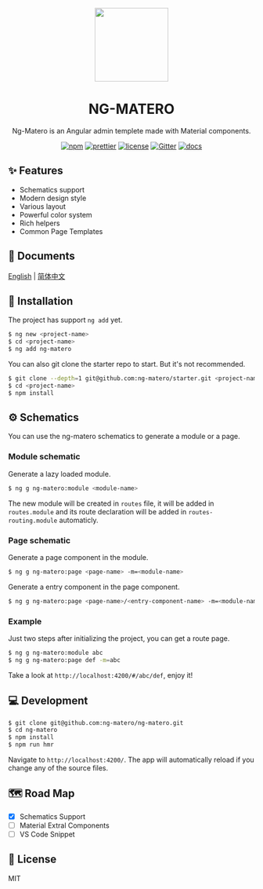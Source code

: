 <p align="center">
  <a href="https://github.com/ng-matero">
    <img width="150" src="https://avatars1.githubusercontent.com/u/49753463?s=200&v=4">
  </a>
</p>

<h1 align="center">
NG-MATERO
</h1>

<div align="center">

Ng-Matero is an Angular admin templete made with Material components.

[![npm](https://img.shields.io/npm/v/ng-matero.svg?style=flat-square)](https://www.npmjs.com/package/ng-matero)
[![prettier](https://img.shields.io/badge/code_style-prettier-ff69b4.svg?style=flat-square)](https://prettier.io/)
[![license](https://img.shields.io/github/license/mashape/apistatus.svg?style=flat-square)](https://github.com/ng-matero/ng-matero)
[![Gitter](https://img.shields.io/gitter/room/ng-matero/ng-matero.svg?style=flat-square)](https://gitter.im/matero-io/ng-matero)
[![docs](https://img.shields.io/badge/docs-gitbook-blue?style=flat-square)](https://ng-matero.github.io/docs/zh/)

</div>

## ✨ Features

- Schematics support
- Modern design style
- Various layout
- Powerful color system
- Rich helpers
- Common Page Templates

## 📖 Documents

[English](https://ng-matero.github.io/docs/en/) | [简体中文](https://ng-matero.github.io/docs/zh/)

## 🔧 Installation

The project has support `ng add` yet. 

```bash
$ ng new <project-name>
$ cd <project-name>
$ ng add ng-matero
```

You can also git clone the starter repo to start. But it's not recommended.

```bash
$ git clone --depth=1 git@github.com:ng-matero/starter.git <project-name>
$ cd <project-name>
$ npm install
```

## ⚙️ Schematics

You can use the ng-matero schematics to generate a module or a page.

### Module schematic

Generate a lazy loaded module.

```bash
$ ng g ng-matero:module <module-name>
```

The new module will be created in `routes` file, it will be added in `routes.module` and its route declaration will be added in `routes-routing.module` automaticly.

### Page schematic

Generate a page component in the module.

```bash
$ ng g ng-matero:page <page-name> -m=<module-name>
```

Generate a entry component in the page component.

```bash
$ ng g ng-matero:page <page-name>/<entry-component-name> -m=<module-name> -e=true
```

### Example

Just two steps after initializing the project, you can get a route page.

```bash
$ ng g ng-matero:module abc
$ ng g ng-matero:page def -m=abc
```
Take a look at `http://localhost:4200/#/abc/def`, enjoy it!

## 💻 Development

```bash
$ git clone git@github.com:ng-matero/ng-matero.git
$ cd ng-matero
$ npm install
$ npm run hmr
```

Navigate to `http://localhost:4200/`. The app will automatically reload if you change any of the source files.

## 🗺 Road Map

- [X] Schematics Support
- [ ] Material Extral Components
- [ ] VS Code Snippet

## 📃 License

MIT
